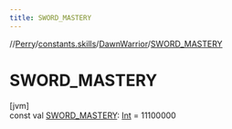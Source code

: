 ```yaml
---
title: SWORD_MASTERY
---
```

//[Perry](../../../index.html)/[constants.skills](../index.html)/[DawnWarrior](index.html)/[SWORD_MASTERY](-s-w-o-r-d_-m-a-s-t-e-r-y.html)



# SWORD_MASTERY



[jvm]\
const val [SWORD_MASTERY](-s-w-o-r-d_-m-a-s-t-e-r-y.html): [Int](https://kotlinlang.org/api/latest/jvm/stdlib/kotlin/-int/index.html) = 11100000




